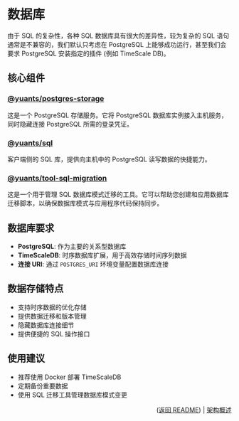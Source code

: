 # 数据库

由于 SQL 的复杂性，各种 SQL 数据库具有很大的差异性，较为复杂的 SQL 语句通常是不兼容的，我们默认只考虑在 PostgreSQL 上能够成功运行，甚至我们会要求 PostgreSQL 安装指定的插件 (例如 TimeScale DB)。

## 核心组件

### [@yuants/postgres-storage](apps/postgres-storage)

这是一个 PostgreSQL 存储服务。它将 PostgreSQL 数据库实例接入主机服务，同时隐藏连接 PostgreSQL 所需的登录凭证。

### [@yuants/sql](./packages/@yuants-sql.md)

客户端侧的 SQL 库，提供向主机中的 PostgreSQL 读写数据的快捷能力。

### [@yuants/tool-sql-migration](./packages/@yuants-tool-sql-migration.md)

这是一个用于管理 SQL 数据库模式迁移的工具。它可以帮助您创建和应用数据库迁移脚本，以确保数据库模式与应用程序代码保持同步。

## 数据库要求

- **PostgreSQL**: 作为主要的关系型数据库
- **TimeScaleDB**: 时序数据库扩展，用于高效存储时间序列数据
- **连接 URI**: 通过 `POSTGRES_URI` 环境变量配置数据库连接

## 数据存储特点

- 支持时序数据的优化存储
- 提供数据迁移和版本管理
- 隐藏数据库连接细节
- 提供便捷的 SQL 操作接口

## 使用建议

- 推荐使用 Docker 部署 TimeScaleDB
- 定期备份重要数据
- 使用 SQL 迁移工具管理数据库模式变更

<p align="right">(<a href="../../README.md">返回 README</a>) | <a href="architecture-overview.md">架构概述</a></p>

